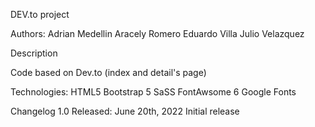 DEV.to project

Authors: 
Adrian Medellin
Aracely Romero
Eduardo Villa
Julio Velazquez

Description

Code based on Dev.to (index and detail's page)

Technologies:
HTML5
Bootstrap 5
SaSS
FontAwsome 6
Google Fonts

Changelog
1.0
Released: June 20th, 2022
Initial release